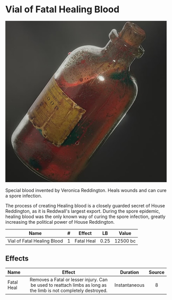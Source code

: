 # Vial of Fatal Healing Blood

![Copyright](./../VialOfMinorHealingBlood/VialOfHealingBlood.png)



Special blood invented by Veronica Reddington. Heals wounds and can cure a spore infection.

The process of creating Healing blood is a closely guarded secret of House Reddington, as it is Reddwall's largest export. During the spore epidemic, healing blood was the only known way of curing the spore infection, greatly increasing the political power of House Reddington.



|            Name            | # |   Effect   |  LB  |  Value  |
| :-------------------------: | :-: | :--------: | :--: | :------: |
| Vial of Fatal Healing Blood | 1 | Fatal Heal | 0.25 | 12500 bc |

## Effects

| Name       |                                                      Effect                                                      |   Duration   | Source |
| :--------- | :--------------------------------------------------------------------------------------------------------------: | :-----------: | :-----------: |
| Fatal Heal | Removes a Fatal or lesser injury. Can be used to reattach limbs as long as the limb is not completely destroyed. | Instantaneous |       8       |
